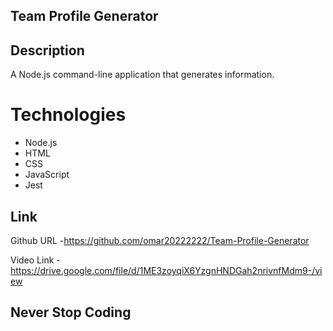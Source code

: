 ## Team Profile Generator

## Description

A Node.js command-line application that generates information.

# Technologies

- Node.js
- HTML
- CSS
- JavaScript
- Jest

## Link

Github URL -https://github.com/omar20222222/Team-Profile-Generator

Video Link -https://drive.google.com/file/d/1ME3zoyqiX6YzgnHNDGah2nrivnfMdm9-/view

## Never Stop Coding
